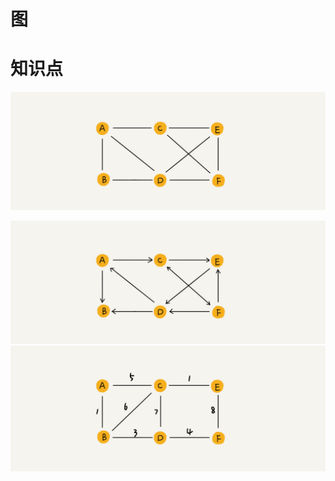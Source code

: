 # 图

# 知识点

![无向图](./img/graph_undirected.png)

![有向图](./img/graph_directed.png)
![有向有权图](./img/graph_directed_weight.png)